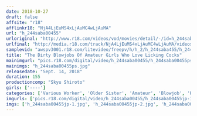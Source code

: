 ```yaml
---
date: 2018-10-27
draft: false
affsite: "r18"
afflinkr18: "NjA4LjEuMS4xLjAuMC4wLjAuMA"
url: "h_244saba00455"
urloriginal: "http://www.r18.com/videos/vod/movies/detail/-/id=h_244saba00455"
urlfinal: "http://media.r18.com/track/NjA4LjEuMS4xLjAuMC4wLjAuMA/videos/vod/movies/detail/-/id=h_244saba00455"
samplevid: "awspv3001.r18.com/litevideo/freepv/h/h_2/h_244saba455/h_244saba455_dmb_w.mp4"
title: "The Dirty Blowjobs Of Amateur Girls Who Love Licking Cocks"
mainimgurl: "pics.r18.com/digital/video/h_244saba00455/h_244saba00455ps.jpg"
mainimgs: "h_244saba00455ps.jpg"
releasedate: "Sept. 14, 2018"
duration: 155
productioncomp: "Skyu Shiroto"
girls: ['----']
categories: ['Various Worker', 'Older Sister', 'Amateur', 'Blowjob', 'Hi-Def']
imgurls: ['pics.r18.com/digital/video/h_244saba00455/h_244saba00455jp-1.jpg', 'pics.r18.com/digital/video/h_244saba00455/h_244saba00455jp-2.jpg', 'pics.r18.com/digital/video/h_244saba00455/h_244saba00455jp-3.jpg', 'pics.r18.com/digital/video/h_244saba00455/h_244saba00455jp-4.jpg', 'pics.r18.com/digital/video/h_244saba00455/h_244saba00455jp-5.jpg', 'pics.r18.com/digital/video/h_244saba00455/h_244saba00455jp-6.jpg', 'pics.r18.com/digital/video/h_244saba00455/h_244saba00455jp-7.jpg', 'pics.r18.com/digital/video/h_244saba00455/h_244saba00455jp-8.jpg', 'pics.r18.com/digital/video/h_244saba00455/h_244saba00455jp-9.jpg', 'pics.r18.com/digital/video/h_244saba00455/h_244saba00455jp-10.jpg', 'pics.r18.com/digital/video/h_244saba00455/h_244saba00455jp-11.jpg', 'pics.r18.com/digital/video/h_244saba00455/h_244saba00455jp-12.jpg', 'pics.r18.com/digital/video/h_244saba00455/h_244saba00455jp-13.jpg', 'pics.r18.com/digital/video/h_244saba00455/h_244saba00455jp-14.jpg', 'pics.r18.com/digital/video/h_244saba00455/h_244saba00455jp-15.jpg', 'pics.r18.com/digital/video/h_244saba00455/h_244saba00455jp-16.jpg', 'pics.r18.com/digital/video/h_244saba00455/h_244saba00455jp-17.jpg', 'pics.r18.com/digital/video/h_244saba00455/h_244saba00455jp-18.jpg', 'pics.r18.com/digital/video/h_244saba00455/h_244saba00455jp-19.jpg', 'pics.r18.com/digital/video/h_244saba00455/h_244saba00455jp-20.jpg']
imgs: ['h_244saba00455jp-1.jpg', 'h_244saba00455jp-2.jpg', 'h_244saba00455jp-3.jpg', 'h_244saba00455jp-4.jpg', 'h_244saba00455jp-5.jpg', 'h_244saba00455jp-6.jpg', 'h_244saba00455jp-7.jpg', 'h_244saba00455jp-8.jpg', 'h_244saba00455jp-9.jpg', 'h_244saba00455jp-10.jpg', 'h_244saba00455jp-11.jpg', 'h_244saba00455jp-12.jpg', 'h_244saba00455jp-13.jpg', 'h_244saba00455jp-14.jpg', 'h_244saba00455jp-15.jpg', 'h_244saba00455jp-16.jpg', 'h_244saba00455jp-17.jpg', 'h_244saba00455jp-18.jpg', 'h_244saba00455jp-19.jpg', 'h_244saba00455jp-20.jpg']
---
```

